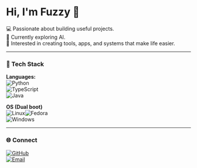 # Hi, I'm Fuzzy 👋  

💻 Passionate about building useful projects.  
🚀 Currently exploring AI.  
🎯 Interested in creating tools, apps, and systems that make life easier.  

---

### 🔧 Tech Stack
**Languages:**  
![Python](https://img.shields.io/badge/Python-3776AB?style=for-the-badge&logo=python&logoColor=white)  
![TypeScript](https://img.shields.io/badge/TypeScript-3178C6?style=for-the-badge&logo=typescript&logoColor=white)  
![Java](https://img.shields.io/badge/Java-%28kind%20of%29-007396?style=for-the-badge&logo=openjdk&logoColor=white)


**OS (Dual boot)**  
![Linux](https://img.shields.io/badge/Linux-FCC624?style=for-the-badge&logo=linux&logoColor=black)![Fedora](https://img.shields.io/badge/Fedora-294172?style=for-the-badge&logo=fedora&logoColor=white)  
![Windows](https://img.shields.io/badge/Windows-0078D6?style=for-the-badge&logo=windows&logoColor=white)  



<!-- Stats look horrible right now :sob:. I'll bring it back at some point
---

### 📊 GitHub Stats
![My GitHub Stats](https://github-readme-stats.vercel.app/api?username=itsFuzzyDev&show_icons=true&theme=tokyonight)
 -->
---

### 🌐 Connect
[![GitHub](https://img.shields.io/badge/GitHub-itsFuzzyDev-181717?style=for-the-badge&logo=github)](https://github.com/itsFuzzyDev)  
[![Email](https://img.shields.io/badge/Email-fuzzy@epolly.com-blue?style=for-the-badge&logo=gmail)](mailto:fuzzy@epolly.com)
